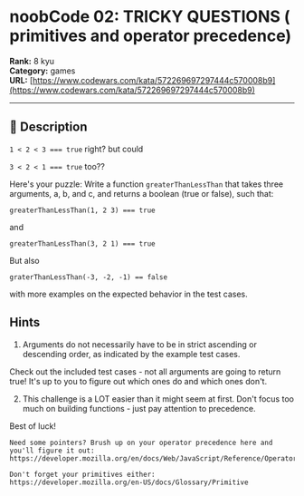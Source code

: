 # noobCode 02: TRICKY QUESTIONS ( primitives and operator precedence)

**Rank:** 8 kyu  
**Category:** games  
**URL:** [https://www.codewars.com/kata/572269697297444c570008b9](https://www.codewars.com/kata/572269697297444c570008b9)

---

## 📝 Description

`1 < 2 < 3 === true` right? but could

`3 < 2 < 1 === true` too??

Here's your puzzle: Write a function `greaterThanLessThan` that takes three arguments, a, b, and c, and returns a boolean (true or false), such that:

```
greaterThanLessThan(1, 2 3) === true
```

and

```
greaterThanLessThan(3, 2 1) === true
```

But also

```
graterThanLessThan(-3, -2, -1) == false
```

with more examples on the expected behavior in the test cases.

## Hints

1. Arguments do not necessarily have to be in strict ascending or descending order, as indicated by the example test cases.

  Check out the included test cases - not all arguments are going to return true! It's up to you to figure out which ones do and which ones don't. 

2. This challenge is a LOT easier than it might seem at first. Don't focus too much on building functions - just pay attention to precedence.

Best of luck!

```
Need some pointers? Brush up on your operator precedence here and you'll figure it out:
https://developer.mozilla.org/en/docs/Web/JavaScript/Reference/Operators/Operator_Precedence

Don't forget your primitives either:
https://developer.mozilla.org/en-US/docs/Glossary/Primitive
```
